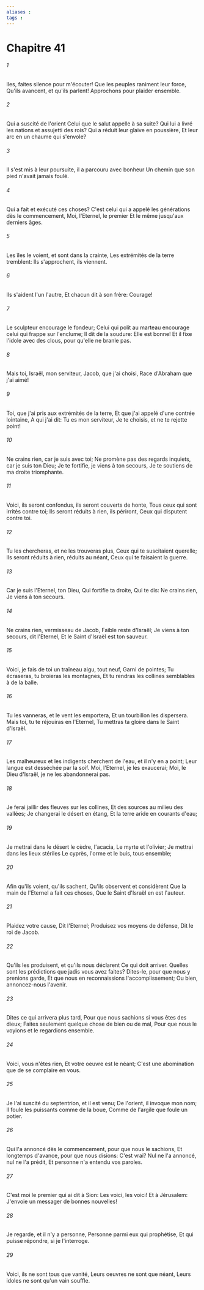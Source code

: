 ```yaml
---
aliases : 
tags : 
---
```


# Chapitre 41

###### 1
Iles, faites silence pour m'écouter! Que les peuples raniment leur force, Qu'ils avancent, et qu'ils parlent! Approchons pour plaider ensemble.
###### 2
Qui a suscité de l'orient Celui que le salut appelle à sa suite? Qui lui a livré les nations et assujetti des rois? Qui a réduit leur glaive en poussière, Et leur arc en un chaume qui s'envole?
###### 3
Il s'est mis à leur poursuite, il a parcouru avec bonheur Un chemin que son pied n'avait jamais foulé.
###### 4
Qui a fait et exécuté ces choses? C'est celui qui a appelé les générations dès le commencement, Moi, l'Eternel, le premier Et le même jusqu'aux derniers âges.
###### 5
Les îles le voient, et sont dans la crainte, Les extrémités de la terre tremblent: Ils s'approchent, ils viennent.
###### 6
Ils s'aident l'un l'autre, Et chacun dit à son frère: Courage!
###### 7
Le sculpteur encourage le fondeur; Celui qui polit au marteau encourage celui qui frappe sur l'enclume; Il dit de la soudure: Elle est bonne! Et il fixe l'idole avec des clous, pour qu'elle ne branle pas.
###### 8
Mais toi, Israël, mon serviteur, Jacob, que j'ai choisi, Race d'Abraham que j'ai aimé!
###### 9
Toi, que j'ai pris aux extrémités de la terre, Et que j'ai appelé d'une contrée lointaine, A qui j'ai dit: Tu es mon serviteur, Je te choisis, et ne te rejette point!
###### 10
Ne crains rien, car je suis avec toi; Ne promène pas des regards inquiets, car je suis ton Dieu; Je te fortifie, je viens à ton secours, Je te soutiens de ma droite triomphante.
###### 11
Voici, ils seront confondus, ils seront couverts de honte, Tous ceux qui sont irrités contre toi; Ils seront réduits à rien, ils périront, Ceux qui disputent contre toi.
###### 12
Tu les chercheras, et ne les trouveras plus, Ceux qui te suscitaient querelle; Ils seront réduits à rien, réduits au néant, Ceux qui te faisaient la guerre.
###### 13
Car je suis l'Eternel, ton Dieu, Qui fortifie ta droite, Qui te dis: Ne crains rien, Je viens à ton secours.
###### 14
Ne crains rien, vermisseau de Jacob, Faible reste d'Israël; Je viens à ton secours, dit l'Eternel, Et le Saint d'Israël est ton sauveur.
###### 15
Voici, je fais de toi un traîneau aigu, tout neuf, Garni de pointes; Tu écraseras, tu broieras les montagnes, Et tu rendras les collines semblables à de la balle.
###### 16
Tu les vanneras, et le vent les emportera, Et un tourbillon les dispersera. Mais toi, tu te réjouiras en l'Eternel, Tu mettras ta gloire dans le Saint d'Israël.
###### 17
Les malheureux et les indigents cherchent de l'eau, et il n'y en a point; Leur langue est desséchée par la soif. Moi, l'Eternel, je les exaucerai; Moi, le Dieu d'Israël, je ne les abandonnerai pas.
###### 18
Je ferai jaillir des fleuves sur les collines, Et des sources au milieu des vallées; Je changerai le désert en étang, Et la terre aride en courants d'eau;
###### 19
Je mettrai dans le désert le cèdre, l'acacia, Le myrte et l'olivier; Je mettrai dans les lieux stériles Le cyprès, l'orme et le buis, tous ensemble;
###### 20
Afin qu'ils voient, qu'ils sachent, Qu'ils observent et considèrent Que la main de l'Eternel a fait ces choses, Que le Saint d'Israël en est l'auteur.
###### 21
Plaidez votre cause, Dit l'Eternel; Produisez vos moyens de défense, Dit le roi de Jacob.
###### 22
Qu'ils les produisent, et qu'ils nous déclarent Ce qui doit arriver. Quelles sont les prédictions que jadis vous avez faites? Dites-le, pour que nous y prenions garde, Et que nous en reconnaissions l'accomplissement; Ou bien, annoncez-nous l'avenir.
###### 23
Dites ce qui arrivera plus tard, Pour que nous sachions si vous êtes des dieux; Faites seulement quelque chose de bien ou de mal, Pour que nous le voyions et le regardions ensemble.
###### 24
Voici, vous n'êtes rien, Et votre oeuvre est le néant; C'est une abomination que de se complaire en vous.
###### 25
Je l'ai suscité du septentrion, et il est venu; De l'orient, il invoque mon nom; Il foule les puissants comme de la boue, Comme de l'argile que foule un potier.
###### 26
Qui l'a annoncé dès le commencement, pour que nous le sachions, Et longtemps d'avance, pour que nous disions: C'est vrai? Nul ne l'a annoncé, nul ne l'a prédit, Et personne n'a entendu vos paroles.
###### 27
C'est moi le premier qui ai dit à Sion: Les voici, les voici! Et à Jérusalem: J'envoie un messager de bonnes nouvelles!
###### 28
Je regarde, et il n'y a personne, Personne parmi eux qui prophétise, Et qui puisse répondre, si je l'interroge.
###### 29
Voici, ils ne sont tous que vanité, Leurs oeuvres ne sont que néant, Leurs idoles ne sont qu'un vain souffle.
